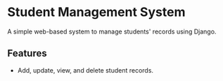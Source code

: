 # Student Management System

A simple web-based system to manage students' records using Django.

## Features

- Add, update, view, and delete student records.
